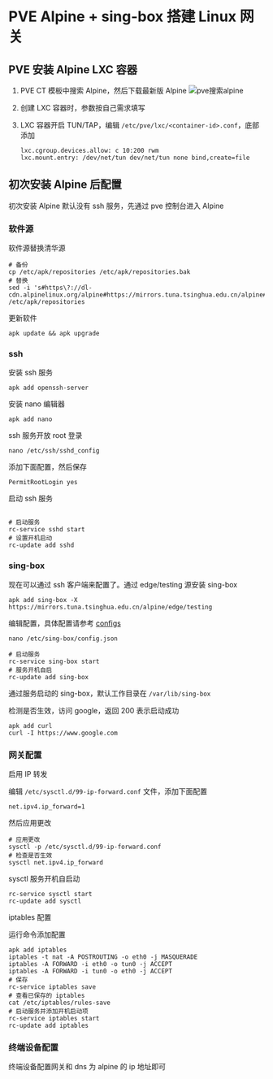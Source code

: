 # PVE Alpine + sing-box 搭建 Linux 网关

## PVE 安装 Alpine LXC 容器

1. PVE CT 模板中搜索 Alpine，然后下载最新版 Alpine
   ![pve搜索alpine](https://github.com/user-attachments/assets/64f18980-9632-4640-bf2d-7509daca14a3)

2. 创建 LXC 容器时，参数按自己需求填写
3. LXC 容器开启 TUN/TAP，编辑 `/etc/pve/lxc/<container-id>.conf`，底部添加

   ```shell
   lxc.cgroup.devices.allow: c 10:200 rwm
   lxc.mount.entry: /dev/net/tun dev/net/tun none bind,create=file
   ```

## 初次安装 Alpine 后配置

初次安装 Alpine 默认没有 ssh 服务，先通过 pve 控制台进入 Alpine

### 软件源

软件源替换清华源

```shell
# 备份
cp /etc/apk/repositories /etc/apk/repositories.bak
# 替换
sed -i 's#https\?://dl-cdn.alpinelinux.org/alpine#https://mirrors.tuna.tsinghua.edu.cn/alpine#g' /etc/apk/repositories
```

更新软件

```shell
apk update && apk upgrade
```

### ssh

安装 ssh 服务

```shell
apk add openssh-server
```

安装 nano 编辑器

```shell
apk add nano
```

ssh 服务开放 root 登录

```shell
nano /etc/ssh/sshd_config
```

添加下面配置，然后保存

```shell
PermitRootLogin yes
```

启动 ssh 服务

```shell

# 启动服务
rc-service sshd start
# 设置开机启动
rc-update add sshd
```

### sing-box

现在可以通过 ssh 客户端来配置了。通过 edge/testing 源安装 sing-box

```shell
apk add sing-box -X https://mirrors.tuna.tsinghua.edu.cn/alpine/edge/testing
```

编辑配置，具体配置请参考 [configs](./configs)

```shell
nano /etc/sing-box/config.json
```

```shell
# 启动服务
rc-service sing-box start
# 服务开机自启
rc-update add sing-box
```

通过服务启动的 sing-box，默认工作目录在 `/var/lib/sing-box`

检测是否生效，访问 google，返回 200 表示启动成功

```shell
apk add curl
curl -I https://www.google.com
```

### 网关配置

启用 IP 转发

编辑 `/etc/sysctl.d/99-ip-forward.conf` 文件，添加下面配置

```shell
net.ipv4.ip_forward=1
```

然后应用更改

```shell
# 应用更改
sysctl -p /etc/sysctl.d/99-ip-forward.conf
# 检查是否生效
sysctl net.ipv4.ip_forward
```

sysctl 服务开机自启动

```shell
rc-service sysctl start
rc-update add sysctl
```

iptables 配置

运行命令添加配置

```shell
apk add iptables
iptables -t nat -A POSTROUTING -o eth0 -j MASQUERADE
iptables -A FORWARD -i eth0 -o tun0 -j ACCEPT
iptables -A FORWARD -i tun0 -o eth0 -j ACCEPT
# 保存
rc-service iptables save
# 查看已保存的 iptables
cat /etc/iptables/rules-save
# 启动服务并添加开机启动项
rc-service iptables start
rc-update add iptables
```

### 终端设备配置

终端设备配置网关和 dns 为 alpine 的 ip 地址即可
